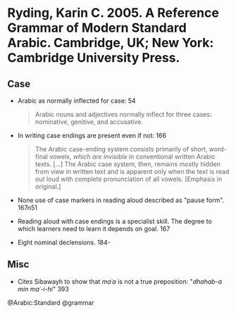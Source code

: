 # Ryding, Karin C. 2005. A Reference Grammar of Modern Standard Arabic. Cambridge, UK; New York: Cambridge University Press.
 
## Case

- Arabic as normally inflected for case: 54

  > Arabic nouns and adjectives normally inflect for three cases: nominative, genitive, and accusative.

- In writing case endings are present even if not: 166

  > The Arabic case-ending system consists primarily of short, word-final vowels, *which are invisible* in conventional written Arabic texts. [...] The Arabic case system, then, remains mostly hidden from view in written text and is apparent only when the text is read out loud with complete pronunciation of all vowels. [Emphasis in original.]

- None use of case markers in reading aloud described as "pause form". 167n51

- Reading aloud with case endings is a specialist skill. The degree to which learners need to learn it depends on goal. 167

- Eight nominal declensions. 184-

## Misc

- Cites Sibawayh to show that *maʿa* is not a true preposition: "*dhahab-a min maʿ-i-hi*" 393

@Arabic:Standard
@grammar
